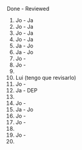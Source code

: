 Done - Reviewed

1. Jo - Ja
2. Jo - Ja
3. Jo - Ja
4. Jo - Ja
5. Ja - Jo
6. Ja - Jo
7. Jo -
8. Jo -
9.
10. Lui (tengo que revisarlo)
11. Jo - 
12. Ja - DEP
13.
14. Jo - 
15. Ja - Jo
16. Jo - 
17. Jo -
18.
19. Jo -
20.
